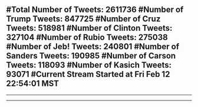 #Total Number of Tweets: 2611736 
#Number of Trump Tweets: 847725
#Number of Cruz Tweets: 518981
#Number of Clinton Tweets: 327104
#Number of Rubio Tweets: 275038
#Number of Jeb! Tweets: 240801
#Number of Sanders Tweets: 190985
#Number of Carson Tweets: 118093
#Number of Kasich Tweets: 93071
#Current Stream Started at Fri Feb 12 22:54:01 MST
---
---
---
